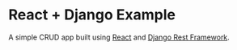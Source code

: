 # React + Django Example

A simple CRUD app built using [React](https://reactjs.org/) and [Django Rest Framework](https://www.django-rest-framework.org/).



